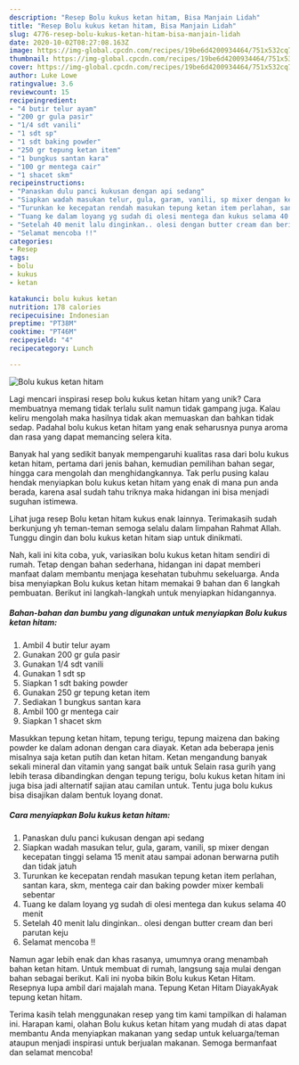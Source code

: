 ```yaml
---
description: "Resep Bolu kukus ketan hitam, Bisa Manjain Lidah"
title: "Resep Bolu kukus ketan hitam, Bisa Manjain Lidah"
slug: 4776-resep-bolu-kukus-ketan-hitam-bisa-manjain-lidah
date: 2020-10-02T08:27:08.163Z
image: https://img-global.cpcdn.com/recipes/19be6d4200934464/751x532cq70/bolu-kukus-ketan-hitam-foto-resep-utama.jpg
thumbnail: https://img-global.cpcdn.com/recipes/19be6d4200934464/751x532cq70/bolu-kukus-ketan-hitam-foto-resep-utama.jpg
cover: https://img-global.cpcdn.com/recipes/19be6d4200934464/751x532cq70/bolu-kukus-ketan-hitam-foto-resep-utama.jpg
author: Luke Lowe
ratingvalue: 3.6
reviewcount: 15
recipeingredient:
- "4 butir telur ayam"
- "200 gr gula pasir"
- "1/4 sdt vanili"
- "1 sdt sp"
- "1 sdt baking powder"
- "250 gr tepung ketan item"
- "1 bungkus santan kara"
- "100 gr mentega cair"
- "1 shacet skm"
recipeinstructions:
- "Panaskan dulu panci kukusan dengan api sedang"
- "Siapkan wadah masukan telur, gula, garam, vanili, sp mixer dengan kecepatan tinggi selama 15 menit atau sampai adonan berwarna putih dan tidak jatuh"
- "Turunkan ke kecepatan rendah masukan tepung ketan item perlahan, santan kara, skm, mentega cair dan baking powder mixer kembali sebentar"
- "Tuang ke dalam loyang yg sudah di olesi mentega dan kukus selama 40 menit"
- "Setelah 40 menit lalu dinginkan.. olesi dengan butter cream dan beri parutan keju"
- "Selamat mencoba !!"
categories:
- Resep
tags:
- bolu
- kukus
- ketan

katakunci: bolu kukus ketan 
nutrition: 178 calories
recipecuisine: Indonesian
preptime: "PT38M"
cooktime: "PT46M"
recipeyield: "4"
recipecategory: Lunch

---
```



![Bolu kukus ketan hitam](https://img-global.cpcdn.com/recipes/19be6d4200934464/751x532cq70/bolu-kukus-ketan-hitam-foto-resep-utama.jpg)

Lagi mencari inspirasi resep bolu kukus ketan hitam yang unik? Cara membuatnya memang tidak terlalu sulit namun tidak gampang juga. Kalau keliru mengolah maka hasilnya tidak akan memuaskan dan bahkan tidak sedap. Padahal bolu kukus ketan hitam yang enak seharusnya punya aroma dan rasa yang dapat memancing selera kita.

Banyak hal yang sedikit banyak mempengaruhi kualitas rasa dari bolu kukus ketan hitam, pertama dari jenis bahan, kemudian pemilihan bahan segar, hingga cara mengolah dan menghidangkannya. Tak perlu pusing kalau hendak menyiapkan bolu kukus ketan hitam yang enak di mana pun anda berada, karena asal sudah tahu triknya maka hidangan ini bisa menjadi suguhan istimewa.

Lihat juga resep Bolu ketan hitam kukus enak lainnya. Terimakasih sudah berkunjung yh teman-teman semoga selalu dalam limpahan Rahmat Allah. Tunggu dingin dan bolu kukus ketan hitam siap untuk dinikmati.


Nah, kali ini kita coba, yuk, variasikan bolu kukus ketan hitam sendiri di rumah. Tetap dengan bahan sederhana, hidangan ini dapat memberi manfaat dalam membantu menjaga kesehatan tubuhmu sekeluarga. Anda bisa menyiapkan Bolu kukus ketan hitam memakai 9 bahan dan 6 langkah pembuatan. Berikut ini langkah-langkah untuk menyiapkan hidangannya.

<!--inarticleads1-->

##### Bahan-bahan dan bumbu yang digunakan untuk menyiapkan Bolu kukus ketan hitam:

1. Ambil 4 butir telur ayam
1. Gunakan 200 gr gula pasir
1. Gunakan 1/4 sdt vanili
1. Gunakan 1 sdt sp
1. Siapkan 1 sdt baking powder
1. Gunakan 250 gr tepung ketan item
1. Sediakan 1 bungkus santan kara
1. Ambil 100 gr mentega cair
1. Siapkan 1 shacet skm


Masukkan tepung ketan hitam, tepung terigu, tepung maizena dan baking powder ke dalam adonan dengan cara diayak. Ketan ada beberapa jenis misalnya saja ketan putih dan ketan hitam. Ketan mengandung banyak sekali mineral dan vitamin yang sangat baik untuk Selain rasa gurih yang lebih terasa dibandingkan dengan tepung terigu, bolu kukus ketan hitam ini juga bisa jadi alternatif sajian atau camilan untuk. Tentu juga bolu kukus bisa disajikan dalam bentuk loyang donat. 

<!--inarticleads2-->

##### Cara menyiapkan Bolu kukus ketan hitam:

1. Panaskan dulu panci kukusan dengan api sedang
1. Siapkan wadah masukan telur, gula, garam, vanili, sp mixer dengan kecepatan tinggi selama 15 menit atau sampai adonan berwarna putih dan tidak jatuh
1. Turunkan ke kecepatan rendah masukan tepung ketan item perlahan, santan kara, skm, mentega cair dan baking powder mixer kembali sebentar
1. Tuang ke dalam loyang yg sudah di olesi mentega dan kukus selama 40 menit
1. Setelah 40 menit lalu dinginkan.. olesi dengan butter cream dan beri parutan keju
1. Selamat mencoba !!


Namun agar lebih enak dan khas rasanya, umumnya orang menambah bahan ketan hitam. Untuk membuat di rumah, langsung saja mulai dengan bahan sebagai berikut. Kali ini nyoba bikin Bolu kukus Ketan Hitam. Resepnya lupa ambil dari majalah mana. Tepung Ketan Hitam DiayakAyak tepung ketan hitam. 

Terima kasih telah menggunakan resep yang tim kami tampilkan di halaman ini. Harapan kami, olahan Bolu kukus ketan hitam yang mudah di atas dapat membantu Anda menyiapkan makanan yang sedap untuk keluarga/teman ataupun menjadi inspirasi untuk berjualan makanan. Semoga bermanfaat dan selamat mencoba!
